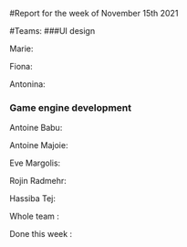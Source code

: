 #Report for the week of November 15th 2021


#Teams:
###UI design

Marie: 

Fiona: 


Antonina: 


### Game engine development

Antoine Babu: 



Antoine Majoie: 



Eve Margolis:



Rojin Radmehr:



Hassiba Tej:


Whole team :

 

Done this week :


